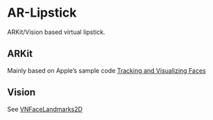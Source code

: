 # AR-Lipstick

ARKit/Vision based virtual lipstick.

## ARKit

Mainly based on Apple’s sample code [Tracking and Visualizing Faces](https://developer.apple.com/documentation/arkit/tracking_and_visualizing_faces)

## Vision

See [VNFaceLandmarks2D](https://developer.apple.com/documentation/vision/vnfacelandmarks2d)
